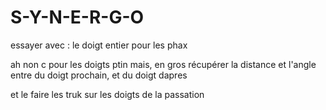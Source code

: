 # S-Y-N-E-R-G-O

essayer avec : le doigt entier pour les phax

ah non c pour les doigts ptin mais, en gros récupérer la distance et l'angle entre du doigt prochain, et du doigt dapres

et le faire les truk sur les doigts de la passation


